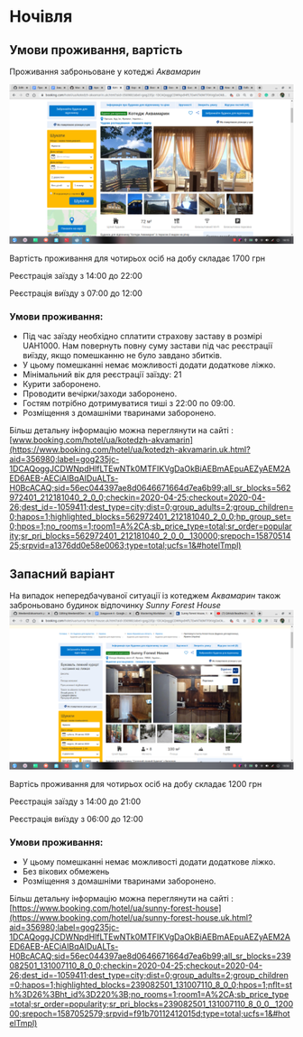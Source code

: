 # Ночівля

## Умови проживання, вартість

Проживання заброньоване у котеджі *Аквамарин*

![GitHub Logo](/images/akvamarin.png)

Вартість проживання для чотирьох осіб на добу складає 1700 грн

Реєстрація заїзду з 14:00 до 22:00

Реєстрація виїзду з 07:00 до 12:00
### Умови проживання:
* Під час заїзду необхідно сплатити страхову заставу в розмірі UAH1000. Нам повернуть повну суму застави під час реєстрації виїзду, якщо помешканню не було завдано збитків.
* У цьому помешканні немає можливості додати додаткове ліжко.
* Мінімальний вік для реєстрації заїзду: 21
* Курити заборонено.
* Проводити вечірки/заходи заборонено.
* Гостям потрібно дотримуватися тиші з 22:00 по 09:00.
* Розміщення з домашніми тваринами заборонено.

Більш детальну інформацію можна переглянути на сайті :
[www.booking.com/hotel/ua/kotedzh-akvamarin](https://www.booking.com/hotel/ua/kotedzh-akvamarin.uk.html?aid=356980;label=gog235jc-1DCAQoggJCDWNpdHlfLTEwNTk0MTFIKVgDaOkBiAEBmAEpuAEZyAEM2AED6AEB-AECiAIBqAIDuALTs-H0BcACAQ;sid=56ec044397ae8d0646671664d7ea6b99;all_sr_blocks=562972401_212181040_2_0_0;checkin=2020-04-25;checkout=2020-04-26;dest_id=-1059411;dest_type=city;dist=0;group_adults=2;group_children=0;hapos=1;highlighted_blocks=562972401_212181040_2_0_0;hp_group_set=0;hpos=1;no_rooms=1;room1=A%2CA;sb_price_type=total;sr_order=popularity;sr_pri_blocks=562972401_212181040_2_0_0__130000;srepoch=1587051425;srpvid=a1376dd0e58e0063;type=total;ucfs=1&#hotelTmpl)
## Запасний варіант
На випадок непередбачуваної ситуації із котеджем *Аквамарин* також заброньовано будинок відпочинку *Sunny Forest House*
![GitHub Logo](/images/sunny_forest_house.png)

Вартісь проживання для чотирьох осіб на добу складає 1200 грн

Реєстрація заїзду з 14:00 до 21:00

Реєстрація виїзду з 06:00 до 12:00
### Умови проживання:
* У цьому помешканні немає можливості додати додаткове ліжко.
* Без вікових обмежень
* Розміщення з домашніми тваринами заборонено.

Більш детальну інформацію можна переглянути на сайті :
[https://www.booking.com/hotel/ua/sunny-forest-house](https://www.booking.com/hotel/ua/sunny-forest-house.uk.html?aid=356980;label=gog235jc-1DCAQoggJCDWNpdHlfLTEwNTk0MTFIKVgDaOkBiAEBmAEpuAEZyAEM2AED6AEB-AECiAIBqAIDuALTs-H0BcACAQ;sid=56ec044397ae8d0646671664d7ea6b99;all_sr_blocks=239082501_131007110_8_0_0;checkin=2020-04-25;checkout=2020-04-26;dest_id=-1059411;dest_type=city;dist=0;group_adults=2;group_children=0;hapos=1;highlighted_blocks=239082501_131007110_8_0_0;hpos=1;nflt=sth%3D26%3Bht_id%3D220%3B;no_rooms=1;room1=A%2CA;sb_price_type=total;sr_order=popularity;sr_pri_blocks=239082501_131007110_8_0_0__120000;srepoch=1587052579;srpvid=f91b70112412015d;type=total;ucfs=1&#hotelTmpl)

